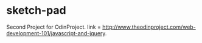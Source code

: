 # sketch-pad
Second Project for OdinProject.
link = http://www.theodinproject.com/web-development-101/javascript-and-jquery.